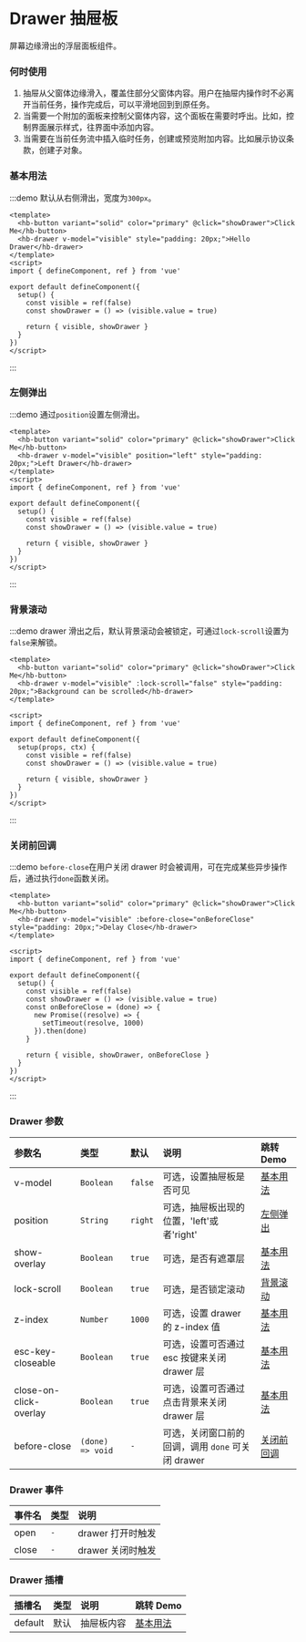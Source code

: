 # Drawer 抽屉板

屏幕边缘滑出的浮层面板组件。

### 何时使用

1. 抽屉从父窗体边缘滑入，覆盖住部分父窗体内容。用户在抽屉内操作时不必离开当前任务，操作完成后，可以平滑地回到到原任务。
2. 当需要一个附加的面板来控制父窗体内容，这个面板在需要时呼出。比如，控制界面展示样式，往界面中添加内容。
3. 当需要在当前任务流中插入临时任务，创建或预览附加内容。比如展示协议条款，创建子对象。

### 基本用法

:::demo 默认从右侧滑出，宽度为`300px`。

```vue
<template>
  <hb-button variant="solid" color="primary" @click="showDrawer">Click Me</hb-button>
  <hb-drawer v-model="visible" style="padding: 20px;">Hello Drawer</hb-drawer>
</template>
<script>
import { defineComponent, ref } from 'vue'

export default defineComponent({
  setup() {
    const visible = ref(false)
    const showDrawer = () => (visible.value = true)

    return { visible, showDrawer }
  }
})
</script>
```

:::

### 左侧弹出

:::demo 通过`position`设置左侧滑出。

```vue
<template>
  <hb-button variant="solid" color="primary" @click="showDrawer">Click Me</hb-button>
  <hb-drawer v-model="visible" position="left" style="padding: 20px;">Left Drawer</hb-drawer>
</template>
<script>
import { defineComponent, ref } from 'vue'

export default defineComponent({
  setup() {
    const visible = ref(false)
    const showDrawer = () => (visible.value = true)

    return { visible, showDrawer }
  }
})
</script>
```

:::

### 背景滚动

:::demo drawer 滑出之后，默认背景滚动会被锁定，可通过`lock-scroll`设置为`false`来解锁。

```vue
<template>
  <hb-button variant="solid" color="primary" @click="showDrawer">Click Me</hb-button>
  <hb-drawer v-model="visible" :lock-scroll="false" style="padding: 20px;">Background can be scrolled</hb-drawer>
</template>

<script>
import { defineComponent, ref } from 'vue'

export default defineComponent({
  setup(props, ctx) {
    const visible = ref(false)
    const showDrawer = () => (visible.value = true)

    return { visible, showDrawer }
  }
})
</script>
```

:::

### 关闭前回调

:::demo `before-close`在用户关闭 drawer 时会被调用，可在完成某些异步操作后，通过执行`done`函数关闭。

```vue
<template>
  <hb-button variant="solid" color="primary" @click="showDrawer">Click Me</hb-button>
  <hb-drawer v-model="visible" :before-close="onBeforeClose" style="padding: 20px;">Delay Close</hb-drawer>
</template>

<script>
import { defineComponent, ref } from 'vue'

export default defineComponent({
  setup() {
    const visible = ref(false)
    const showDrawer = () => (visible.value = true)
    const onBeforeClose = (done) => {
      new Promise((resolve) => {
        setTimeout(resolve, 1000)
      }).then(done)
    }

    return { visible, showDrawer, onBeforeClose }
  }
})
</script>
```

:::

### Drawer 参数

| 参数名                 | 类型             | 默认    | 说明                                              | 跳转 Demo                 |
| :--------------------- | :--------------- | :------ | :------------------------------------------------ | :------------------------ |
| v-model                | `Boolean`        | `false` | 可选，设置抽屉板是否可见                          | [基本用法](#基本用法)     |
| position               | `String`         | `right` | 可选，抽屉板出现的位置，'left'或者'right'         | [左侧弹出](#左侧弹出)     |
| show-overlay           | `Boolean`        | `true`  | 可选，是否有遮罩层                                | [基本用法](#基本用法)     |
| lock-scroll            | `Boolean`        | `true`  | 可选，是否锁定滚动                                | [背景滚动](#背景滚动)     |
| z-index                | `Number`         | `1000`  | 可选，设置 drawer 的 z-index 值                   | [基本用法](#基本用法)     |
| esc-key-closeable      | `Boolean`        | `true`  | 可选，设置可否通过 esc 按键来关闭 drawer 层       | [基本用法](#基本用法)     |
| close-on-click-overlay | `Boolean`        | `true`  | 可选，设置可否通过点击背景来关闭 drawer 层        | [基本用法](#基本用法)     |
| before-close           | `(done) => void` | `-`     | 可选，关闭窗口前的回调，调用 `done` 可关闭 drawer | [关闭前回调](#关闭前回调) |

### Drawer 事件

| 事件名 | 类型 | 说明              |
| :----- | :--- | :---------------- |
| open   | `-`  | drawer 打开时触发 |
| close  | `-`  | drawer 关闭时触发 |

### Drawer 插槽

| 插槽名  | 类型 | 说明       | 跳转 Demo             |
| :------ | :--- | :--------- | :-------------------- |
| default | 默认 | 抽屉板内容 | [基本用法](#基本用法) |
